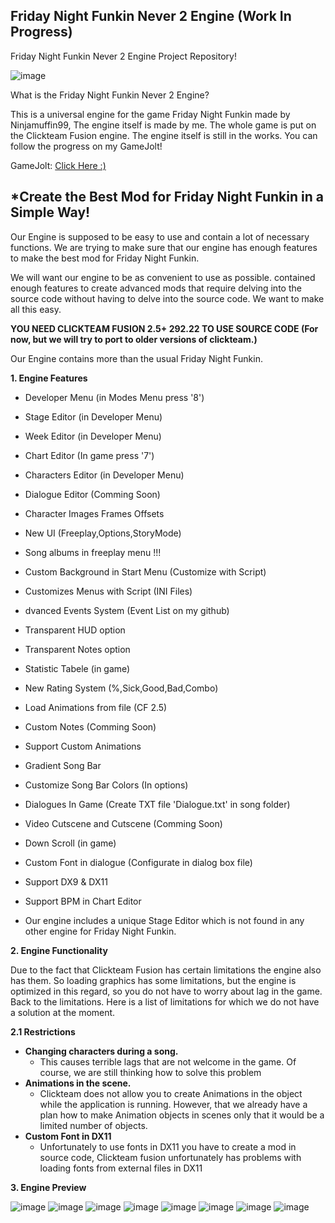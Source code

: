 ## Friday Night Funkin Never 2 Engine (Work In Progress)
Friday Night Funkin Never 2 Engine Project Repository!

![image](https://github.com/user-attachments/assets/8e584a3a-0fbf-435a-8781-d655ebd79b8b)

What is the Friday Night Funkin Never 2 Engine?

This is a universal engine for the game Friday Night Funkin made 
by Ninjamuffin99, The engine itself is made by me. The whole game 
is put on the Clickteam Fusion engine. The engine itself is still 
in the works. You can follow the progress on my GameJolt!

GameJolt: [Click Here :)](https://gamejolt.com/invite/SzymexStudio)


## *Create the Best Mod for **Friday Night Funkin** in a Simple Way!

Our Engine is supposed to be easy to use and contain a lot of necessary 
functions. We are trying to make sure that our engine has enough features 
to make the best mod for Friday Night Funkin.

We will want our engine to be as convenient to use as possible. 
contained enough features to create advanced mods that require delving into the source code 
without having to delve into the source code. We want to make all this easy.

**YOU NEED CLICKTEAM FUSION 2.5+ 292.22 TO USE SOURCE CODE (For now, but we will try to port to older versions of clickteam.)**

Our Engine contains more than the usual Friday Night Funkin. 

**1. Engine Features**

- Developer Menu (in Modes Menu press '8')

- Stage Editor (in Developer Menu)

- Week Editor (in Developer Menu)

- Chart Editor (In game press '7')

- Characters Editor (in Developer Menu)

- Dialogue Editor (Comming Soon)

- Character Images Frames Offsets

- New UI (Freeplay,Options,StoryMode)

- Song albums in freeplay menu !!!

- Custom Background in Start Menu (Customize with Script)

- Customizes Menus with Script (INI Files)

- dvanced Events System (Event List on my github)

- Transparent HUD option

- Transparent Notes option

- Statistic Tabele (in game)

- New Rating System (%,Sick,Good,Bad,Combo)

- Load Animations from file (CF 2.5)

- Custom Notes (Comming Soon)

- Support Custom Animations

- Gradient Song Bar

- Customize Song Bar Colors (In options)

- Dialogues In Game (Create TXT file 'Dialogue.txt' in song folder)

- Video Cutscene and Cutscene (Comming Soon)

- Down Scroll (in game)

- Custom Font in dialogue (Configurate in dialog box file)

- Support DX9 & DX11

- Support BPM in Chart Editor

- Our engine includes a unique Stage Editor which is not found in any other engine for Friday Night Funkin.

**2. Engine Functionality**

Due to the fact that Clickteam Fusion has certain limitations the engine also has them. So loading 
graphics has some limitations, but the engine is optimized in this regard, so you do not have to worry 
about lag in the game. Back to the limitations. Here is a list of limitations for which we do not have a 
solution at the moment. 

**2.1 Restrictions**
 - **Changing characters during a song.**
    - This causes terrible lags that are not welcome in the game. Of course, we are still thinking how to solve this problem
 - **Animations in the scene.**
    - Clickteam does not allow you to create Animations in the object while the application is running. However, that we already have a plan how to make Animation  objects in scenes only that it would be a limited number of objects.
- **Custom Font in DX11**
  - Unfortunately to use fonts in DX11 you have to create a mod in source code, Clickteam fusion unfortunately has problems with loading fonts from external files in DX11  

**3. Engine Preview**

![image](https://github.com/user-attachments/assets/768a0e1b-516e-45b7-9c96-ebc4d40a7238)
![image](https://github.com/user-attachments/assets/c97a9769-c1da-4691-a24e-0695678450d5)
![image](https://github.com/user-attachments/assets/e6b65270-7546-42aa-bec4-4313cdd0d437)
![image](https://github.com/user-attachments/assets/4e7f37b9-633e-409d-99a7-22702bd68190)
![image](https://github.com/user-attachments/assets/c3587a10-451e-4d66-a1f8-dadd147061d6)
![image](https://github.com/user-attachments/assets/4ad4fa9d-c812-4622-af36-66d3bcc9b93e)
![image](https://github.com/user-attachments/assets/0af00861-84fa-45bb-b6a5-3ac4d76b5339)
![image](https://github.com/user-attachments/assets/c8cb2260-f055-4e44-aaf4-0c68b256a5b5)




